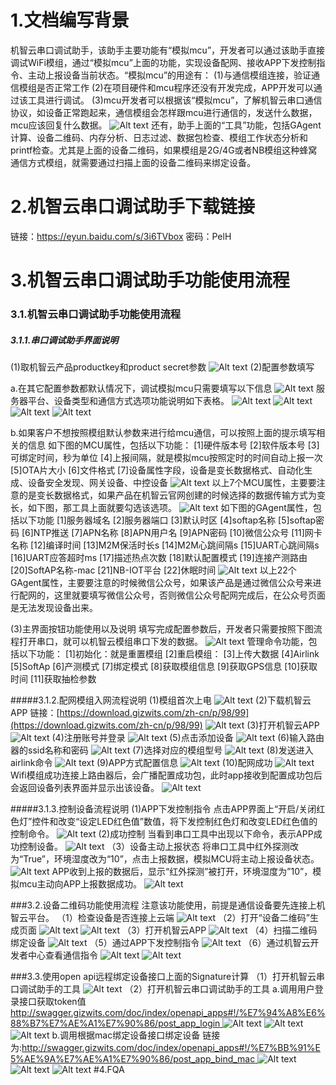 # 1.文档编写背景

 机智云串口调试助手，该助手主要功能有“模拟mcu”，开发者可以通过该助手直接调试WiFi模组，通过“模拟mcu”上面的功能，实现设备配网、接收APP下发控制指令、主动上报设备当前状态。“模拟mcu”的用途有：
(1)与通信模组连接，验证通信模组是否正常工作
(2)在项目硬件和mcu程序还没有开发完成，APP开发可以通过该工具进行调试。
(3)mcu开发者可以根据该“模拟mcu”，了解机智云串口通信协议，如设备正常跑起来，通信模组会怎样跟mcu进行通信的，发送什么数据，mcu应该回复什么数据。
![Alt text](/assets/zh-cn/deviceDev/gagent_debugger_png/png1.png)
还有，助手上面的“工具”功能，包括GAgent计算、设备二维码、内存分析、日志过滤、数据包检查、模组工作状态分析和printf检查。尤其是上面的设备二维码，如果模组是2G/4G或者NB模组这种蜂窝通信方式模组，就需要通过扫描上面的设备二维码来绑定设备。

# 2.机智云串口调试助手下载链接

链接：https://eyun.baidu.com/s/3i6TVbox 密码：PelH

# 3.机智云串口调试助手功能使用流程

### 3.1.机智云串口调试助手功能使用流程

##### 3.1.1.串口调试助手界面说明
(1)取机智云产品productkey和product secret参数
![Alt text](/assets/zh-cn/deviceDev/gagent_debugger_png/png2.png)
(2)配置参数填写

a.在其它配置参数都默认情况下，调试模拟mcu只需要填写以下信息
![Alt text](/assets/zh-cn/deviceDev/gagent_debugger_png/png3.png)
服务器平台、设备类型和通信方式选项功能说明如下表格。
![Alt text](/assets/zh-cn/deviceDev/gagent_debugger_png/png41.png)
![Alt text](/assets/zh-cn/deviceDev/gagent_debugger_png/png4.png)
![Alt text](/assets/zh-cn/deviceDev/gagent_debugger_png/png5.png)
![Alt text](/assets/zh-cn/deviceDev/gagent_debugger_png/png6.png)

 b.如果客户不想按照模组默认参数来进行给mcu通信，可以按照上面的提示填写相关的信息
如下图的MCU属性，包括以下功能：
[1]硬件版本号
[2]软件版本号
[3]可绑定时间，秒为单位
[4]上报间隔，就是模拟mcu按照定时的时间自动上报一次
[5]OTA片大小
[6]文件格式
[7]设备属性字段，设备是变长数据格式、自动化生成、设备安全发现、网关设备、中控设备
![Alt text](/assets/zh-cn/deviceDev/gagent_debugger_png/png7.png)
以上7个MCU属性，主要要注意的是变长数据格式，如果产品在机智云官网创建的时候选择的数据传输方式为变长，如下图，那工具上面就要勾选该选项。
![Alt text](/assets/zh-cn/deviceDev/gagent_debugger_png/png8.png)
如下图的GAgent属性，包括以下功能
[1]服务器域名
[2]服务器端口
[3]默认时区
[4]softap名称
[5]softap密码
[6]NTP推送
[7]APN名称
[8]APN用户名
[9]APN密码
[10]微信公众号
[11]网卡名称
[12]编译时间
[13]M2M保活时长s
[14]M2M心跳间隔s
[15]UART心跳间隔s
[16]UART应答超时ms
[17]描述热点次数
[18]默认配置模式
[19]连接产测路由
[20]SoftAP名称-mac
[21]NB-IOT平台
[22]休眠时间
![Alt text](/assets/zh-cn/deviceDev/gagent_debugger_png/png9.png)
以上22个GAgent属性，主要要注意的时候微信公众号，如果该产品是通过微信公众号来进行配网的，这里就要填写微信公众号，否则微信公众号配网完成后，在公众号页面是无法发现设备出来。

(3)主界面按钮功能使用以及说明
填写完成配置参数后，开发者只需要按照下图流程打开串口，就可以机智云模组串口下发的数据。
![Alt text](/assets/zh-cn/deviceDev/gagent_debugger_png/png10.png)
管理命令功能，包括以下功能：
[1]初始化：就是重置模组
[2]重启模组：
[3]上传大数据
[4]Airlink
[5]SoftAp
[6]产测模式
[7]绑定模式
[8]获取模组信息
[9]获取GPS信息
[10]获取时间
[11]获取抽检参数

#####3.1.2.配网模组入网流程说明
(1)模组首次上电
![Alt text](/assets/zh-cn/deviceDev/gagent_debugger_png/png11.png)
(2)下载机智云APP
链接：[https://download.gizwits.com/zh-cn/p/98/99](https://download.gizwits.com/zh-cn/p/98/99)
![Alt text](/assets/zh-cn/deviceDev/gagent_debugger_png/png12.png)
(3)打开机智云APP
![Alt text](/assets/zh-cn/deviceDev/gagent_debugger_png/png13.png)
(4)注册账号并登录
![Alt text](/assets/zh-cn/deviceDev/gagent_debugger_png/图14.png)
(5)点击添加设备
![Alt text](/assets/zh-cn/deviceDev/gagent_debugger_png/png15.png)
(6)输入路由器的ssid名称和密码
![Alt text](/assets/zh-cn/deviceDev/gagent_debugger_png/png16.png)
(7)选择对应的模组型号
![Alt text](/assets/zh-cn/deviceDev/gagent_debugger_png/png17.png)
(8)发送进入airlink命令
![Alt text](/assets/zh-cn/deviceDev/gagent_debugger_png/png18.png)
(9)APP方式配置信息
![Alt text](/assets/zh-cn/deviceDev/gagent_debugger_png/png19.png)
(10)配网成功
![Alt text](/assets/zh-cn/deviceDev/gagent_debugger_png/png20.png)
Wifi模组成功连接上路由器后，会广播配置成功包，此时app接收到配置成功包后会返回设备列表界面并显示出该设备。
![Alt text](/assets/zh-cn/deviceDev/gagent_debugger_png/png21.png)

#####3.1.3.控制设备流程说明
(1)APP下发控制指令
     点击APP界面上“开启/关闭红色灯”控件和改变“设定LED红色值”数值，将下发控制红色灯和改变LED红色值的控制命令。
![Alt text](/assets/zh-cn/deviceDev/gagent_debugger_png/png22.png)
(2)成功控制
当看到串口工具中出现以下命令，表示APP成功控制设备。
![Alt text](/assets/zh-cn/deviceDev/gagent_debugger_png/png23.png)
（3）设备主动上报状态
将串口工具中红外探测改为“True”，环境湿度改为“10”，点击上报数据，模拟MCU将主动上报设备状态。
![Alt text](/assets/zh-cn/deviceDev/gagent_debugger_png/png24.png)
APP收到上报的数据后，显示“红外探测”被打开，环境湿度为”10”，模拟mcu主动向APP上报数据成功。
![Alt text](/assets/zh-cn/deviceDev/gagent_debugger_png/png25.png)

###3.2.设备二维码功能使用流程
注意该功能使用，前提是通信设备要先连接上机智云平台。
（1）检查设备是否连接上云端
![Alt text](/assets/zh-cn/deviceDev/gagent_debugger_png/png26.png)
（2）打开“设备二维码”生成页面
![Alt text](/assets/zh-cn/deviceDev/gagent_debugger_png/png27.png)
![Alt text](/assets/zh-cn/deviceDev/gagent_debugger_png/png28.png)
（3）打开机智云APP
![Alt text](/assets/zh-cn/deviceDev/gagent_debugger_png/png29.png)
（4）扫描二维码绑定设备
![Alt text](/assets/zh-cn/deviceDev/gagent_debugger_png/png30.png)
（5）通过APP下发控制指令
![Alt text](/assets/zh-cn/deviceDev/gagent_debugger_png/png31.png)
（6）通过机智云开发者中心查看通信指令
![Alt text](/assets/zh-cn/deviceDev/gagent_debugger_png/png32.png)
![Alt text](/assets/zh-cn/deviceDev/gagent_debugger_png/png33.png)

###3.3.使用open api远程绑定设备接口上面的Signature计算
（1）打开机智云串口调试助手的工具
![Alt text](/assets/zh-cn/deviceDev/gagent_debugger_png/png34.png)
（2）打开机智云串口调试助手的工具
a.调用用户登录接口获取token值
[http://swagger.gizwits.com/doc/index/openapi_apps#!/%E7%94%A8%E6%88%B7%E7%AE%A1%E7%90%86/post_app_login
](http://swagger.gizwits.com/doc/index/openapi_apps#!/%E7%94%A8%E6%88%B7%E7%AE%A1%E7%90%86/post_app_login)
![Alt text](/assets/zh-cn/deviceDev/gagent_debugger_png/png35.png)
![Alt text](/assets/zh-cn/deviceDev/gagent_debugger_png/png36.png)
![Alt text](/assets/zh-cn/deviceDev/gagent_debugger_png/png37.png)
b.调用根据mac绑定设备接口绑定设备
链接为:[http://swagger.gizwits.com/doc/index/openapi_apps#!/%E7%BB%91%E5%AE%9A%E7%AE%A1%E7%90%86/post_app_bind_mac
](http://swagger.gizwits.com/doc/index/openapi_apps#!/%E7%BB%91%E5%AE%9A%E7%AE%A1%E7%90%86/post_app_bind_mac)
![Alt text](/assets/zh-cn/deviceDev/gagent_debugger_png/png38.png)
![Alt text](/assets/zh-cn/deviceDev/gagent_debugger_png/png39.png)
![Alt text](/assets/zh-cn/deviceDev/gagent_debugger_png/png40.png)
#4.FQA
